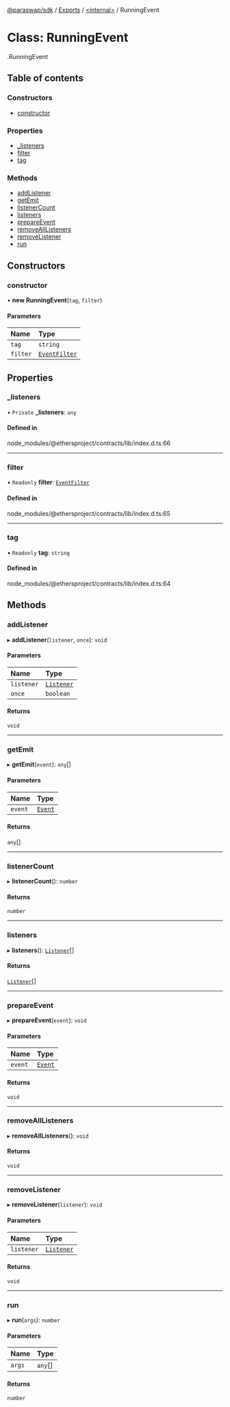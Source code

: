 [@paraswap/sdk](../README.md) / [Exports](../modules.md) / [<internal\>](../modules/internal_.md) / RunningEvent

# Class: RunningEvent

[<internal>](../modules/internal_.md).RunningEvent

## Table of contents

### Constructors

- [constructor](internal_.RunningEvent.md#constructor)

### Properties

- [\_listeners](internal_.RunningEvent.md#_listeners)
- [filter](internal_.RunningEvent.md#filter)
- [tag](internal_.RunningEvent.md#tag)

### Methods

- [addListener](internal_.RunningEvent.md#addlistener)
- [getEmit](internal_.RunningEvent.md#getemit)
- [listenerCount](internal_.RunningEvent.md#listenercount)
- [listeners](internal_.RunningEvent.md#listeners)
- [prepareEvent](internal_.RunningEvent.md#prepareevent)
- [removeAllListeners](internal_.RunningEvent.md#removealllisteners)
- [removeListener](internal_.RunningEvent.md#removelistener)
- [run](internal_.RunningEvent.md#run)

## Constructors

### constructor

• **new RunningEvent**(`tag`, `filter`)

#### Parameters

| Name | Type |
| :------ | :------ |
| `tag` | `string` |
| `filter` | [`EventFilter`](../modules/internal_.md#eventfilter) |

## Properties

### \_listeners

• `Private` **\_listeners**: `any`

#### Defined in

node_modules/@ethersproject/contracts/lib/index.d.ts:66

___

### filter

• `Readonly` **filter**: [`EventFilter`](../modules/internal_.md#eventfilter)

#### Defined in

node_modules/@ethersproject/contracts/lib/index.d.ts:65

___

### tag

• `Readonly` **tag**: `string`

#### Defined in

node_modules/@ethersproject/contracts/lib/index.d.ts:64

## Methods

### addListener

▸ **addListener**(`listener`, `once`): `void`

#### Parameters

| Name | Type |
| :------ | :------ |
| `listener` | [`Listener`](../modules/internal_.md#listener) |
| `once` | `boolean` |

#### Returns

`void`

___

### getEmit

▸ **getEmit**(`event`): `any`[]

#### Parameters

| Name | Type |
| :------ | :------ |
| `event` | [`Event`](../interfaces/internal_.Event-1.md) |

#### Returns

`any`[]

___

### listenerCount

▸ **listenerCount**(): `number`

#### Returns

`number`

___

### listeners

▸ **listeners**(): [`Listener`](../modules/internal_.md#listener)[]

#### Returns

[`Listener`](../modules/internal_.md#listener)[]

___

### prepareEvent

▸ **prepareEvent**(`event`): `void`

#### Parameters

| Name | Type |
| :------ | :------ |
| `event` | [`Event`](../interfaces/internal_.Event-1.md) |

#### Returns

`void`

___

### removeAllListeners

▸ **removeAllListeners**(): `void`

#### Returns

`void`

___

### removeListener

▸ **removeListener**(`listener`): `void`

#### Parameters

| Name | Type |
| :------ | :------ |
| `listener` | [`Listener`](../modules/internal_.md#listener) |

#### Returns

`void`

___

### run

▸ **run**(`args`): `number`

#### Parameters

| Name | Type |
| :------ | :------ |
| `args` | `any`[] |

#### Returns

`number`
